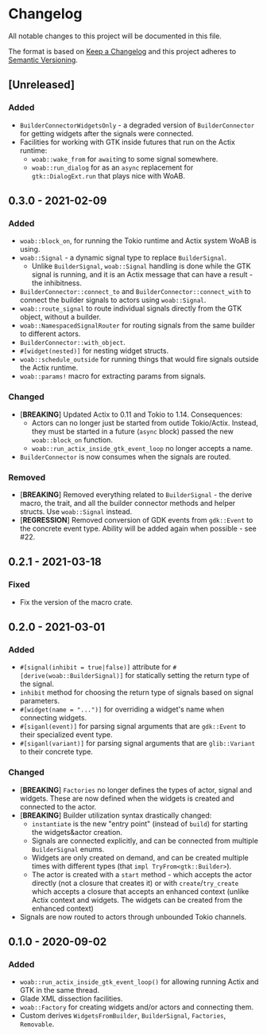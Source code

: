 # Changelog
All notable changes to this project will be documented in this file.

The format is based on [Keep a Changelog](http://keepachangelog.com/en/1.0.0/)
and this project adheres to [Semantic Versioning](http://semver.org/spec/v2.0.0.html).

## [Unreleased]
### Added
- `BuilderConnectorWidgetsOnly` - a degraded version of `BuilderConnector` for
  getting widgets after the signals were connected.
- Facilities for working with GTK inside futures that run on the Actix runtime:
  - `woab::wake_from` for `await`ing to some signal somewhere.
  - `woab::run_dialog` for as an `async` replacement for `gtk::DialogExt.run`
    that plays nice with WoAB.

## 0.3.0 - 2021-02-09
### Added
- `woab::block_on`, for running the Tokio runtime and Actix system WoAB is
  using.
- `woab::Signal` - a dynamic signal type to replace `BuilderSignal`.
  - Unlike `BuilderSignal`, `woab::Signal` handling is done while the GTK
    signal is running, and it is an Actix message that can have a result - the
    inhibitness.
- `BuilderConnector::connect_to` and `BuilderConnector::connect_with` to
  connect the builder signals to actors using `woab::Signal`.
- `woab::route_signal` to route individual signals directly from the GTK
  object, without a builder.
- `woab::NamespacedSignalRouter` for routing signals from the same builder to
  different actors.
- `BuilderConnector::with_object`.
- `#[widget(nested)]` for nesting widget structs.
- `woab::schedule_outside` for running things that would fire signals outside
  the Actix runtime.
- `woab::params!` macro for extracting params from signals.

### Changed
- [**BREAKING**] Updated Actix to 0.11 and Tokio to 1.14. Consequences:
  - Actors can no longer just be started from outide Tokio/Actix. Instead, they
    must be started in a future (`async` block) passed the new `woab::block_on`
    function.
  - `woab::run_actix_inside_gtk_event_loop` no longer accepts a name.
- `BuilderConnector` is now consumes when the signals are routed.

### Removed
- [**BREAKING**] Removed everything related to `BuilderSignal` - the derive
  macro, the trait, and all the builder connector methods and helper structs.
  Use `woab::Signal` instead.
- [**REGRESSION**] Removed conversion of GDK events from `gdk::Event` to the
  concrete event type. Ability will be added again when possible - see #22.

## 0.2.1 - 2021-03-18
### Fixed
- Fix the version of the macro crate.

## 0.2.0 - 2021-03-01
### Added
- `#[signal(inhibit = true|false)]` attribute for
  `#[derive(woab::BuilderSignal)]` for statically setting the return type of
  the signal.
- `inhibit` method for choosing the return type of signals based on signal
  parameters.
- `#[widget(name = "...")]` for overriding a widget's name when connecting widgets.
- `#[siganl(event)]` for parsing signal arguments that are `gdk::Event` to
  their specialized event type.
- `#[siganl(variant)]` for parsing signal arguments that are `glib::Variant` to
  their concrete type.

### Changed
- [**BREAKING**] `Factories` no longer defines the types of actor, signal and
  widgets. These are now defined when the widgets is created and connected to
  the actor.
- [**BREAKING**] Builder utilization syntax drastically changed:
  - `instantiate` is the new "entry point" (instead of `build`) for starting
    the widgets&actor creation.
  - Signals are connected explicitly, and can be connected from multiple
    `BuilderSignal` enums.
  - Widgets are only created on demand, and can be created multiple times with
    different types (that `impl TryFrom<gtk::Builder>`).
  - The actor is created with a `start` method - which accepts the actor
    directly (not a closure that creates it) or with `create`/`try_create`
    which accepts a closure that accepts an enhanced context (unlike Actix
    context and widgets. The widgets can be created from the enhanced context)
- Signals are now routed to actors through unbounded Tokio channels.

## 0.1.0 - 2020-09-02
### Added
- `woab::run_actix_inside_gtk_event_loop()` for allowing running Actix and GTK in the same thread.
- Glade XML dissection facilities.
- `woab::Factory` for creating widgets and/or actors and connecting them.
- Custom derives `WidgetsFromBuilder`, `BuilderSignal`, `Factories`, `Removable`.
